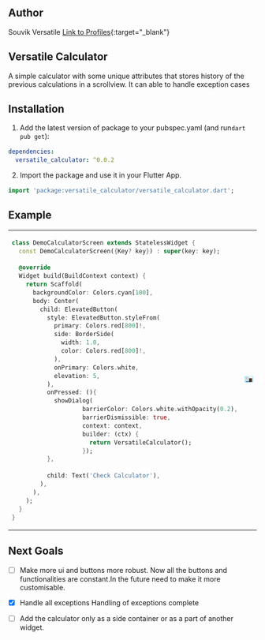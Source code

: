 ## Author
Souvik Versatile
[Link to Profiles](https://www.linkedin.com/in/souvik2710/){:target="\_blank"}

## Versatile Calculator

 A simple calculator with some unique attributes that stores history of the previous calculations in a scrollview.
 It can able to handle exception cases


## Installation

1. Add the latest version of package to your pubspec.yaml (and run`dart pub get`):
```yaml
dependencies:
  versatile_calculator: ^0.0.2
```
2. Import the package and use it in your Flutter App.
```dart
import 'package:versatile_calculator/versatile_calculator.dart';
```

## Example


[comment]: <> (<hr>)

<table>
<tr>
<td>

```dart
class DemoCalculatorScreen extends StatelessWidget {
  const DemoCalculatorScreen({Key? key}) : super(key: key);

  @override
  Widget build(BuildContext context) {
    return Scaffold(
      backgroundColor: Colors.cyan[100],
      body: Center(
        child: ElevatedButton(
          style: ElevatedButton.styleFrom(
            primary: Colors.red[800]!,
            side: BorderSide(
              width: 1.0,
              color: Colors.red[800]!,
            ),
            onPrimary: Colors.white,
            elevation: 5,
          ),
          onPressed: (){
            showDialog(
                    barrierColor: Colors.white.withOpacity(0.2),
                    barrierDismissible: true,
                    context: context,
                    builder: (ctx) {
                      return VersatileCalculator();
                    });
          },

          child: Text('Check Calculator'),
        ),
      ),
    );
  }
}
```

</td>
<td>
<img  src="https://raw.githubusercontent.com/souvik2710/versatile_calculator/master/lib/pics/cal_example.png"  alt="">
</td>
</tr>
</table>

## Next Goals

- [ ] Make more ui and buttons more robust.
  Now all the buttons and functionalities are constant.In the future need to make it more customisable. 

- [x] Handle all exceptions
  Handling of exceptions complete

- [ ] Add the calculator only as a side container or as a part of another widget.